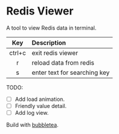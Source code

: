 # Redis Viewer

A tool to view Redis data in terminal.

|  Key   | Description                  |
| :----: | :--------------------------- |
| ctrl+c | exit redis viewer            |
|   r    | reload data from redis       |
|   s    | enter text for searching key |

TODO:

-   [ ] Add load animation.
-   [ ] Friendly value detail.
-   [ ] Add log view.

Build with [bubbletea](https://github.com/charmbracelet/bubbletea).
